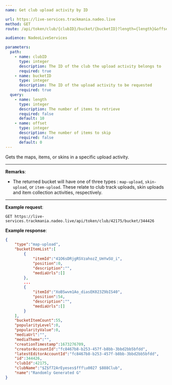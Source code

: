```yaml
---
name: Get club upload activity by ID

url: https://live-services.trackmania.nadeo.live
method: GET
route: /api/token/club/{clubID}/bucket/{bucketID}?length={length}&offset={offset}

audience: NadeoLiveServices

parameters:
  path:
    - name: clubID
      type: integer
      description: The ID of the club the upload activity belongs to
      required: true
    - name: bucketID
      type: integer
      description: The ID of the upload activity to be requested
      required: true
  query:
    - name: length
      type: integer
      description: The number of items to retrieve
      required: false
      default: 10
    - name: offset
      type: integer
      description: The number of items to skip
      required: false
      default: 0
---
```


Gets the maps, items, or skins in a specific upload activity.

---

**Remarks**:
- The returned bucket will have one of three types : `map-upload`, `skin-upload`, or `item-upload`. These relate to club track uploads, skin uploads and item collection activities, respectively.

---

**Example request**:
```plain
GET https://live-services.trackmania.nadeo.live/api/token/club/42175/bucket/344426
```

**Example response**:
```json
{
    "type":"map-upload",
    "bucketItemList":[
        {
            "itemId":"41O6sDRjgRSVzahozZ_UmYwSU_i",
            "position":0,
            "description":"",
            "mediaUrls":[]
        },
        ...
        {
            "itemId":"XoBSwvm1Ao_diasEK023Z9bIS40",
            "position":54,
            "description":"",
            "mediaUrls":[]
        }
    ],
    "bucketItemCount":55,
    "popularityLevel":0,
    "popularityValue":0,
    "mediaUrl":"",
    "mediaTheme":"",
    "creationTimestamp":1673276709,
    "creatorAccountId":"fc8467b8-b253-457f-b8bb-3bbd2bb5bfdd",
    "latestEditorAccountId":"fc8467b8-b253-457f-b8bb-3bbd2bb5bfdd",
    "id":344426,
    "clubId":42175,
    "clubName":"$Z$f72ArEyeses$fff\u0027 $888Club",
    "name":"Randomly Generated G"
}
```
